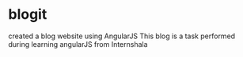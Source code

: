# blogit
created a blog website using AngularJS
This blog is a task performed during learning angularJS from Internshala
